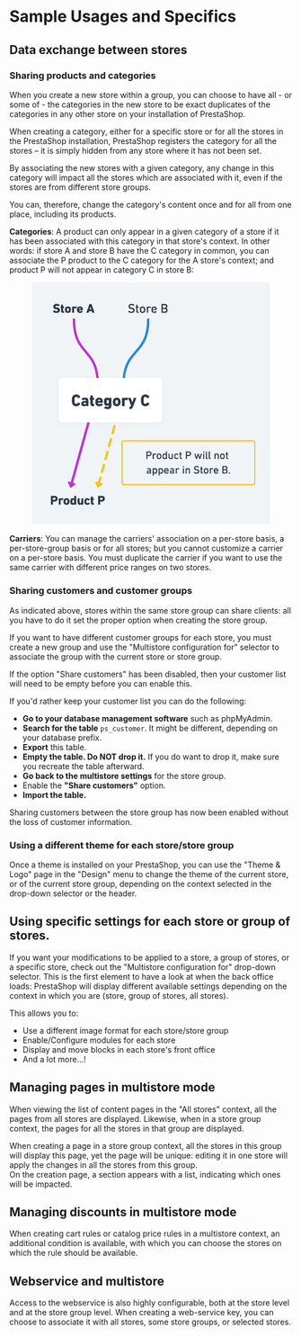 # Sample Usages and Specifics

## Data exchange between stores <a href="#sampleusagesandspecifics-dataexchangebetweenstores" id="sampleusagesandspecifics-dataexchangebetweenstores"></a>

### Sharing products and categories <a href="#sampleusagesandspecifics-sharingproductsandcategories" id="sampleusagesandspecifics-sharingproductsandcategories"></a>

When you create a new store within a group, you can choose to have all - or some of - the categories in the new store to be exact duplicates of the categories in any other store on your installation of PrestaShop.

When creating a category, either for a specific store or for all the stores in the PrestaShop installation, PrestaShop registers the category for all the stores – it is simply hidden from any store where it has not been set.

By associating the new stores with a given category, any change in this category will impact all the stores which are associated with it, even if the stores are from different store groups.&#x20;

You can, therefore, change the category's content once and for all from one place, including its products.

**Categories**: A product can only appear in a given category of a store if it has been associated with this category in that store's context. In other words: if store A and store B have the C category in common, you can associate the P product to the C category for the A store's context; and product P will not appear in category C in store B:

<figure><img src="../../.gitbook/assets/image (43).png" alt=""><figcaption></figcaption></figure>

**Carriers**: You can manage the carriers' association on a per-store basis, a per-store-group basis or for all stores; but you cannot customize a carrier on a per-store basis. You must duplicate the carrier if you want to use the same carrier with different price ranges on two stores.

### Sharing customers and customer groups <a href="#sampleusagesandspecifics-sharingcustomersandcustomergroups" id="sampleusagesandspecifics-sharingcustomersandcustomergroups"></a>

As indicated above, stores within the same store group can share clients: all you have to do it set the proper option when creating the store group.

If you want to have different customer groups for each store, you must create a new group and use the "Multistore configuration for" selector to associate the group with the current store or store group.

If the option "Share customers" has been disabled, then your customer list will need to be empty before you can enable this.

If you'd rather keep your customer list you can do the following:

* **Go to your database management software** such as phpMyAdmin.
* **Search for the table** `ps_customer`. It might be different, depending on your database prefix.
* **Export** this table.
* **Empty the table. Do NOT drop it.** If you do want to drop it, make sure you recreate the table afterward.
* **Go back to the multistore settings** for the store group.
* Enable the **"Share customers"** option.
* **Import the table.**

Sharing customers between the store group has now been enabled without the loss of customer information.

### Using a different theme for each store/store group <a href="#sampleusagesandspecifics-usingadifferentthemeforeachshop-shopgroup" id="sampleusagesandspecifics-usingadifferentthemeforeachshop-shopgroup"></a>

Once a theme is installed on your PrestaShop, you can use the "Theme & Logo" page in the "Design" menu to change the theme of the current store, or of the current store group, depending on the context selected in the drop-down selector or the header.

## Using specific settings for each store or group of stores.

If you want your modifications to be applied to a store, a group of stores, or a specific store, check out the "Multistore configuration for" drop-down selector. This is the first element to have a look at when the back office loads: PrestaShop will display different available settings depending on the context in which you are (store, group of stores, all stores).

This allows you to:

* Use a different image format for each store/store group
* Enable/Configure modules for each store
* Display and move blocks in each store's front office
* And a lot more...!

## Managing pages in multistore mode <a href="#sampleusagesandspecifics-managingpagesinmultistoremode" id="sampleusagesandspecifics-managingpagesinmultistoremode"></a>

When viewing the list of content pages in the "All stores" context, all the pages from all stores are displayed. Likewise, when in a store group context, the pages for all the stores in that group are displayed.

When creating a page in a store group context, all the stores in this group will display this page, yet the page will be unique: editing it in one store will apply the changes in all the stores from this group.\
On the creation page, a section appears with a list, indicating which ones will be impacted.

## Managing discounts in multistore mode <a href="#sampleusagesandspecifics-managingdiscountsinmultistoremode" id="sampleusagesandspecifics-managingdiscountsinmultistoremode"></a>

When creating cart rules or catalog price rules in a multistore context, an additional condition is available, with which you can choose the stores on which the rule should be available.

## Webservice and multistore <a href="#sampleusagesandspecifics-web-serviceandmultistore" id="sampleusagesandspecifics-web-serviceandmultistore"></a>

Access to the webservice is also highly configurable, both at the store level and at the store group level. When creating a web-service key, you can choose to associate it with all stores, some store groups, or selected stores.
